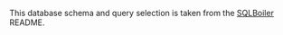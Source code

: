This database schema and query selection is taken from the
[SQLBoiler](https://github.com/volatiletech/sqlboiler#features--examples)
README.

